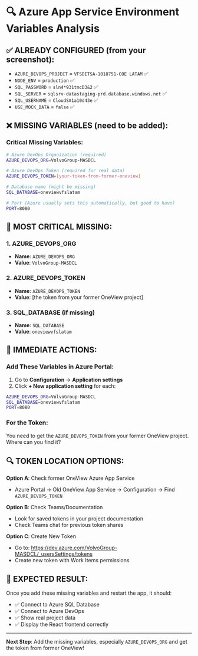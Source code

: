 # 🔍 Azure App Service Environment Variables Analysis

## ✅ **ALREADY CONFIGURED** (from your screenshot):
- `AZURE_DEVOPS_PROJECT` = `VFSDITSA-1018751-COE LATAM` ✅
- `NODE_ENV` = `production` ✅
- `SQL_PASSWORD` = `sln4*931tmcD3&2` ✅
- `SQL_SERVER` = `sqlsrv-datastaging-prd.database.windows.net` ✅
- `SQL_USERNAME` = `CloudSA1a10d43e` ✅
- `USE_MOCK_DATA` = `false` ✅

## ❌ **MISSING VARIABLES** (need to be added):

### **Critical Missing Variables:**
```bash
# Azure DevOps Organization (required)
AZURE_DEVOPS_ORG=VolvoGroup-MASDCL

# Azure DevOps Token (required for real data)
AZURE_DEVOPS_TOKEN=[your-token-from-former-oneview]

# Database name (might be missing)
SQL_DATABASE=oneviewvfslatam

# Port (Azure usually sets this automatically, but good to have)
PORT=8080
```

## 🚨 **MOST CRITICAL MISSING:**

### **1. AZURE_DEVOPS_ORG**
- **Name**: `AZURE_DEVOPS_ORG`
- **Value**: `VolvoGroup-MASDCL`

### **2. AZURE_DEVOPS_TOKEN**
- **Name**: `AZURE_DEVOPS_TOKEN`
- **Value**: [the token from your former OneView project]

### **3. SQL_DATABASE** (if missing)
- **Name**: `SQL_DATABASE`
- **Value**: `oneviewvfslatam`

## 🔧 **IMMEDIATE ACTIONS:**

### **Add These Variables in Azure Portal:**
1. Go to **Configuration** → **Application settings**
2. Click **+ New application setting** for each:

```bash
AZURE_DEVOPS_ORG=VolvoGroup-MASDCL
SQL_DATABASE=oneviewvfslatam
PORT=8080
```

### **For the Token:**
You need to get the `AZURE_DEVOPS_TOKEN` from your former OneView project. Where can you find it?

## 🔍 **TOKEN LOCATION OPTIONS:**

**Option A**: Check former OneView Azure App Service
- Azure Portal → Old OneView App Service → Configuration → Find `AZURE_DEVOPS_TOKEN`

**Option B**: Check Teams/Documentation
- Look for saved tokens in your project documentation
- Check Teams chat for previous token shares

**Option C**: Create New Token
- Go to: https://dev.azure.com/VolvoGroup-MASDCL/_usersSettings/tokens
- Create new token with Work Items permissions

## 🎯 **EXPECTED RESULT:**

Once you add these missing variables and restart the app, it should:
- ✅ Connect to Azure SQL Database
- ✅ Connect to Azure DevOps
- ✅ Show real project data
- ✅ Display the React frontend correctly

---

**Next Step**: Add the missing variables, especially `AZURE_DEVOPS_ORG` and get the token from former OneView!
